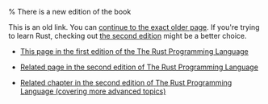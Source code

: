 % There is a new edition of the book

This is an old link. You can [continue to the exact older page][1].
If you're trying to learn Rust, checking out [the second edition][2] might be a better choice.

* [This page in the first edition of the The Rust Programming Language][1]

* [Related page in  the second edition of The Rust Programming Language][2]

* [Related chapter in the second edition of The Rust Programming Language (covering more advanced topics)][3]


[1]: first-edition/match.html
[2]: second-edition/ch06-02-match.html
[3]: second-edition/ch18-00-patterns.html

